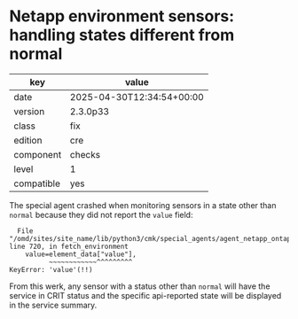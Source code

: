 [//]: # (werk v2)
# Netapp environment sensors: handling states different from normal

key        | value
---------- | ---
date       | 2025-04-30T12:34:54+00:00
version    | 2.3.0p33
class      | fix
edition    | cre
component  | checks
level      | 1
compatible | yes

The special agent crashed when monitoring sensors in a state other than `normal`
because they did not report the `value` field:

```
  File "/omd/sites/site_name/lib/python3/cmk/special_agents/agent_netapp_ontap.py", line 720, in fetch_environment
    value=element_data["value"],
          ~~~~~~~~~~~~^^^^^^^^^
KeyError: 'value'(!!)
```

From this werk, any sensor with a status other than `normal` will have the service in CRIT status
and the specific api-reported state will be displayed in the service summary.
